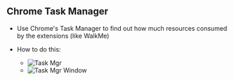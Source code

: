 ## Chrome Task Manager

- Use Chrome's Task Manager to find out how much resources consumed by the extensions (like WalkMe)

- How to do this:
     - ![Task Mgr](img/task-mgr-1.png) 
     - ![Task Mgr Window](img/task-mgr-2.png)